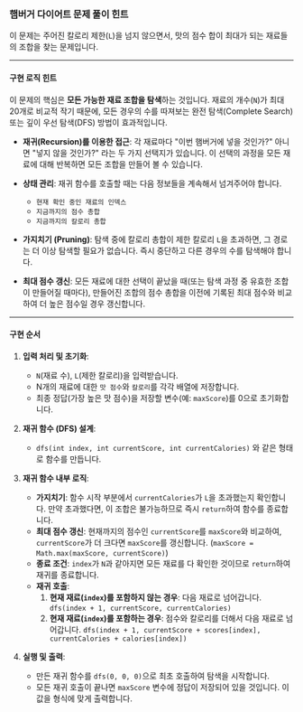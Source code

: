 ### **햄버거 다이어트 문제 풀이 힌트**

이 문제는 주어진 칼로리 제한(`L`)을 넘지 않으면서, 맛의 점수 합이 최대가 되는 재료들의 조합을 찾는 문제입니다.

---

#### **구현 로직 힌트**

이 문제의 핵심은 **모든 가능한 재료 조합을 탐색**하는 것입니다. 재료의 개수(`N`)가 최대 20개로 비교적 작기 때문에, 모든 경우의 수를 따져보는 완전 탐색(Complete Search) 또는 깊이 우선 탐색(DFS) 방법이 효과적입니다.

* **재귀(Recursion)를 이용한 접근**: 각 재료마다 "이번 햄버거에 넣을 것인가?" 아니면 "넣지 않을 것인가?" 라는 두 가지 선택지가 있습니다. 이 선택의 과정을 모든 재료에 대해 반복하면 모든 조합을 만들어 볼 수 있습니다.

* **상태 관리**: 재귀 함수를 호출할 때는 다음 정보들을 계속해서 넘겨주어야 합니다.
    * `현재 확인 중인 재료의 인덱스`
    * `지금까지의 점수 총합`
    * `지금까지의 칼로리 총합`

* **가지치기 (Pruning)**: 탐색 중에 칼로리 총합이 제한 칼로리 `L`을 초과하면, 그 경로는 더 이상 탐색할 필요가 없습니다. 즉시 중단하고 다른 경우의 수를 탐색해야 합니다.

* **최대 점수 갱신**: 모든 재료에 대한 선택이 끝났을 때(또는 탐색 과정 중 유효한 조합이 만들어질 때마다), 만들어진 조합의 점수 총합을 이전에 기록된 최대 점수와 비교하여 더 높은 점수일 경우 갱신합니다.

---

#### **구현 순서**

1.  **입력 처리 및 초기화**:
    * `N`(재료 수), `L`(제한 칼로리)을 입력받습니다.
    * N개의 재료에 대한 `맛 점수`와 `칼로리`를 각각 배열에 저장합니다.
    * 최종 정답(가장 높은 맛 점수)을 저장할 변수(예: `maxScore`)를 0으로 초기화합니다.

2.  **재귀 함수 (DFS) 설계**:
    * `dfs(int index, int currentScore, int currentCalories)` 와 같은 형태로 함수를 만듭니다.

3.  **재귀 함수 내부 로직**:
    * **가지치기**: 함수 시작 부분에서 `currentCalories`가 `L`을 초과했는지 확인합니다. 만약 초과했다면, 이 조합은 불가능하므로 즉시 `return`하여 함수를 종료합니다.
    * **최대 점수 갱신**: 현재까지의 점수인 `currentScore`를 `maxScore`와 비교하여, `currentScore`가 더 크다면 `maxScore`를 갱신합니다. (`maxScore = Math.max(maxScore, currentScore)`)
    * **종료 조건**: `index`가 `N`과 같아지면 모든 재료를 다 확인한 것이므로 `return`하여 재귀를 종료합니다.
    * **재귀 호출**:
        1.  **현재 재료(`index`)를 포함하지 않는 경우**: 다음 재료로 넘어갑니다.
            `dfs(index + 1, currentScore, currentCalories)`
        2.  **현재 재료(`index`)를 포함하는 경우**: 점수와 칼로리를 더해서 다음 재료로 넘어갑니다.
            `dfs(index + 1, currentScore + scores[index], currentCalories + calories[index])`

4.  **실행 및 출력**:
    * 만든 재귀 함수를 `dfs(0, 0, 0)`으로 최초 호출하여 탐색을 시작합니다.
    * 모든 재귀 호출이 끝나면 `maxScore` 변수에 정답이 저장되어 있을 것입니다. 이 값을 형식에 맞게 출력합니다.